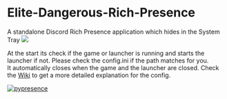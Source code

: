 # Elite-Dangerous-Rich-Presence
A standalone Discord Rich Presence application which hides in the System Tray
![](https://raw.githubusercontent.com/wiki/Lasa2/Elite-Dangerous-Rich-Presence/images/Rich-Presence.jpg)

At the start its check if the game or launcher is running and starts the launcher if not. Please check the config.ini if the path matches for you.  
It automatically closes when the game and the launcher are closed.
Check the [Wiki](https://github.com/Lasa2/Elite-Dangerous-Rich-Presence/wiki) to get a more detailed explanation for the config.

[![pypresence](https://img.shields.io/badge/using-pypresence-00bb88.svg?style=for-the-badge&logo=discord&logoWidth=20)](https://github.com/qwertyquerty/pypresence)
